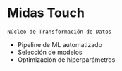 # Midas Touch
`Núcleo de Transformación de Datos`
- Pipeline de ML automatizado
- Selección de modelos
- Optimización de hiperparámetros